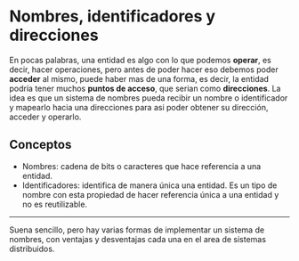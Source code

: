 # Nombres, identificadores y direcciones
En pocas palabras, una entidad es algo con lo que podemos **operar**, es decir, hacer operaciones, pero antes de poder hacer eso debemos poder **acceder** al mismo, puede haber mas de una forma, es decir, la entidad podría tener muchos **puntos de acceso**, que serian como **direcciones**. La idea es que un sistema de nombres pueda recibir un nombre o identificador y mapearlo hacia una direcciones para asi poder obtener su dirección, acceder y operarlo.

## Conceptos
- Nombres: cadena de bits o caracteres que hace referencia a una entidad.
- Identificadores: identifica de manera única una entidad. Es un tipo de nombre con esta propiedad de hacer referencia única a una entidad y no es reutilizable.

----
Suena sencillo, pero hay varias formas de implementar un sistema de nombres, con ventajas y desventajas cada una en el area de sistemas distribuidos.